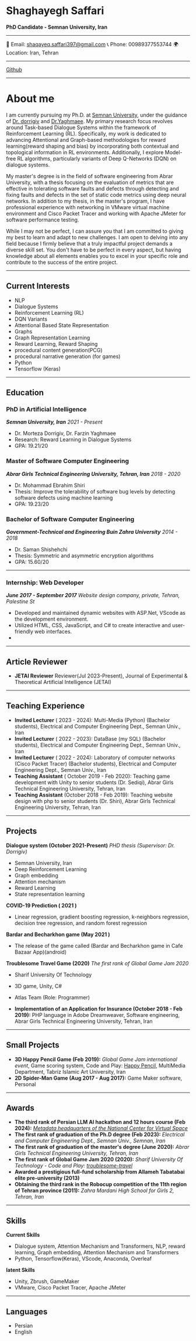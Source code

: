 # Shaghayegh Saffari


**PhD Candidate - Semnan University, Iran**
***************************
📧 Email: shaqayeq.saffari397@gmail.com
📞 Phone: 00989377553744
🌍 Location: Iran, Tehran
******************
 [Github](https://github.com/shaqayeqsaffari/shaqayeqsaffari.github.io/edit/main/resome.md)
**********************
# About me
I am currently pursuing my Ph.D. at [Semnan University](https://semnan.ac.ir/), under the guidance of [Dr. dorrigiv](https://dorrigiv.profile.semnan.ac.ir/#home) and [Dr.Yaghmaee](https://scholar.google.com/citations?user=bE1vyBwAAAAJ&hl=en). My primary research focus revolves around Task-based Dialogue Systems within the framework of Reinforcement Learning (RL). Specifically, my work is dedicated to advancing Attentional and Graph-based methodologies for reward learning(reward shaping and bias) by incorporating both contextual and topological information in RL environments. Additionally, I explore Model-free RL algorithms, particularly variants of Deep Q-Networks (DQN) on dialogue systems.

My master's degree is in the field of software engineering from Abrar University, with a thesis focusing on the evaluation of metrics that are effective in tolerating software faults and defects through detecting and fixing faults and defects in the set of static code metrics using deep neural networks. In addition to my thesis, in the master's program, I have professional experience with networking in VMware virtual machine environment and Cisco Packet Tracer and working with Apache JMeter for software performance testing.

While I may not be perfect, I can assure you that I am committed to giving my best to learn and adapt to new challenges. I am open to delving into any field because I firmly believe that a truly impactful project demands a diverse skill set. You don't have to be perfect in every aspect, but having knowledge about all elements enables you to excel in your specific role and contribute to the success of the entire project.
************
## Current Interests
- NLP
- Dialogue Systems
- Reinforcement Learning (RL)
- DQN Variants
- Attentional Based State Representation
- Graphs
- Graph Representation Learning
- Reward Learning, Reward Shaping
- procedural content generation(PCG)
- procedural narrative generation (for games)
- Python
- Tensorflow (Keras)
***************
## Education

### PhD in Artificial Intelligence
***Semnan University, Iran***
*2021 - Present*
- Dr. Morteza Dorrigiv, Dr. Farzin Yaghmaee
- Research: Reward Learning in Dialogue Systems
- GPA: 19.21/20

### Master of Software Computer Engineering
***Abrar Girls Technical Engineering University, Tehran, Iran***
*2018 - 2020*
- Dr. Mohammad Ebrahim Shiri
- Thesis: Improve the tolerability of software bug levels by detecting software defects using machine learning
- GPA: 19.23/20

### Bachelor of Software Computer Engineering
***Government-Technical and Engineering Buin Zahra University***
*2014 - 2018*
- Dr. Saman Shishehchi
- Thesis: Symmetric and asymmetric encryption algorithms
- GPA: 15.60/20
********************

### Internship: Web Developer
***June 2017 - September 2017***
*Website design company, private, Tehran, Palestine St*
- Developed and maintained dynamic websites with ASP.Net, VScode as the development environment.
- Utilized HTML, CSS, JavaScript, and C# to create interactive and user-friendly web interfaces.
- 
********************
## Article Reviewer
- **JETAI Reviewer** Reviewer(Jul 2023-Present), Journal of Experimental & Theoretical Artificial Intelligence (JETAI) 
********************
## Teaching Experience
- **Invited Lecturer** ( 2023 - 2024): Multi-Media (Python) (Bachelor students), Electrical and Computer Engineering Dept., Semnan Univ., Iran
- **Invited Lecturer** ( 2022 - 2023): DataBase (my SQL) (Bachelor students), Electrical and Computer Engineering Dept., Semnan Univ., Iran
- **Invited Lecturer**  ( 2022 - 2024): Laboratory of computer networks (Cisco Packet Tracer) (Bachelor students), Electrical and Computer Engineering Dept., Semnan Univ., Iran
- **Teaching Assistant** ( October 2019 - Feb 2020): Teaching game development with Unity to senior students (Dr. Sediqi), Abrar Girls Technical Engineering University, Tehran, Iran
- **Teaching Assistant** (October 2018 - Feb 2019): Teaching website design with php to senior students (Dr. Shiri), Abrar Girls Technical Engineering University, Tehran, Iran
*******************
## Projects
**Dialogue system (October 2021-Present)**
*PHD thesis (Supervisor: Dr. Dorrigiv)*
- Semnan University, Iran
- Deep Reinforcement Learning
- Graph embedding
- Attention mechanism
- Reward Learning
- State representation learning
 
****COVID-19 Prediction ( 2021 )****
- Linear regression, gradient boosting regression, k-neighbors regression, decision tree regression, and random forest regression


****Bardar and Becharkhon game (May 2021 )****
- The release of the game called (Bardar and Becharkhon game in Cafe Bazaar App)(android)

**Troublesome Travel Game (2020)**
*The first rank of Global Game Jam 2020*
- Sharif University Of Technology
- 3D game, Unity, C#
- Atlas Team (Role: Programmer)
  
- **Implementation of an Application for Insurance (October 2018 - Feb 2019):** PHP language in Adobe Dreamweaver, Software engineering, Abrar Girls Technical Engineering University, Tehran, Iran

 *********************
## Small Projects
- **3D Happy Pencil Game (Feb 2019):** *Global Game Jam international event*, Game scoring system, Code and Play: [Happy Pencil](https://v3.globalgamejam.org/2019/games/happypencil), MultiMedia Department, Tabriz Islamic Art University, Iran
- **2D Spider-Man Game (Aug 2017 - Aug 2017):** Game Maker software, Personal
***************************
## Awards
- **The third rank of Persian LLM AI hackathon and 12 hours course (Feb 2024):** *[Metadata headquarters of the National Center for Virtual Space](https://quera.org/media/public/quera_certificate/d90395a7b89041dfb0945772f44e296f.jpg)* 
- **The first rank of graduation of the Ph.D degree (Feb 2023):** *Electrical and Computer Engineering Dept., Semnan Univ., Semnan, Iran*
- **The first rank of graduation of the master's degree (June 2020):** *Abrar Girls Technical Engineering University, Tehran, Iran*
- **The first rank of Global Game Jam 2020 (2020):** *Sharif University Of Technology - Code and Play: [troublesome-travel](https://v3.globalgamejam.org/2020/games/troublesome-travel-9)*
- **Awarded a prestigious full-fund scholarship from Allameh Tabatabai elite pre-university (2013)**
- **Obtaining the third rank in the Robocup competition of the 11th region of Tehran province (2011):** *Zahra Mardani High School for Girls 2, Tehran, Iran*
*******************************
## Skills

**Current Skills**

- Dialogue system, Attention Mechanism and Transformers, NLP, reward learning, Graph embedding, Attention Mechanism and Transformers
- Python, Tensorflow(Keras), VScode, Anaconda, Overleaf
 
**latent Skills**
- Unity, Zbrush, GameMaker
- VMware, Cisco Packet Tracer, Apache JMeter
****************************
## Languages
- Persian
- English
